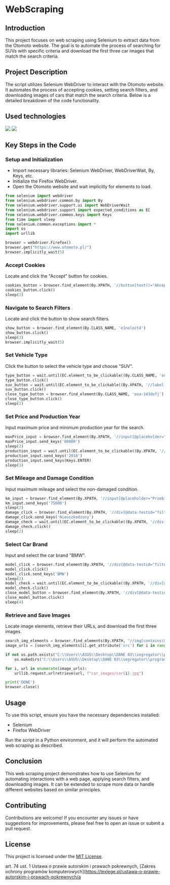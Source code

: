 # WebScraping

## Introduction
This project focuses on web scraping using Selenium to extract data from the Otomoto website. The goal is to automate the process of searching for SUVs with specific criteria and download the first three car images that match the search criteria.

## Project Description
The script utilizes Selenium WebDriver to interact with the Otomoto website. It automates the process of accepting cookies, setting search filters, and downloading images of cars that match the search criteria. Below is a detailed breakdown of the code functionality.

## Used technologies
<img src="https://img.shields.io/badge/Python-FFD43B?style=for-the-badge&logo=python&logoColor=blue" />
<img src="https://img.shields.io/badge/Selenium-43B02A?style=for-the-badge&logo=Selenium&logoColor=white" />




## Key Steps in the Code
### Setup and Initialization
- Import necessary libraries: Selenium WebDriver, WebDriverWait, By, Keys, etc.
- Initialize the Firefox WebDriver.
- Open the Otomoto website and wait implicitly for elements to load.

```python
from selenium import webdriver
from selenium.webdriver.common.by import By
from selenium.webdriver.support.ui import WebDriverWait
from selenium.webdriver.support import expected_conditions as EC
from selenium.webdriver.common.keys import Keys
from time import sleep
from selenium.common.exceptions import *
import os
import urllib

browser = webdriver.Firefox()
browser.get("https://www.otomoto.pl/")
browser.implicitly_wait(5)

```

### Accept Cookies
Locate and click the "Accept" button for cookies.

```python
cookies_button = browser.find_element(By.XPATH, '//button[text()="Akceptuję"]')
cookies_button.click()
sleep(2)

```

### Navigate to Search Filters
Locate and click the button to show search filters.

```python
show_button = browser.find_element(By.CLASS_NAME, 'e1nolozt4')
show_button.click()
sleep(3)
browser.implicitly_wait(5)

```

### Set Vehicle Type
Click the button to select the vehicle type and choose "SUV".

```python
type_button = wait.until(EC.element_to_be_clickable((By.CLASS_NAME, 'ooa-1mk5374')))
type_button.click()
suv_button = wait.until(EC.element_to_be_clickable((By.XPATH, '//label[@data-testid="label"]/p[text()="SUV"]')))
suv_button.click()
close_type_button = browser.find_element(By.CLASS_NAME, 'ooa-143dufj')
close_type_button.click()
sleep(2)

```

### Set Price and Production Year
Input maximum price and minimum production year for the search.

```python
maxPrice_input = browser.find_element(By.XPATH, '//input[@placeholder="Cena do"]')
maxPrice_input.send_keys('80000')
sleep(2)
production_input = wait.until(EC.element_to_be_clickable((By.XPATH, '//input[@placeholder="Rok produkcji od"]')))
production_input.send_keys('2018')
production_input.send_keys(Keys.ENTER)
sleep(3)

```

### Set Mileage and Damage Condition
Input maximum mileage and select the non-damaged condition.

```python
km_input = browser.find_element(By.XPATH, '//input[@placeholder="Przebieg do"]')
km_input.send_keys('75000')
sleep(2)
damage_click = browser.find_element(By.XPATH, '//div[@data-testid="filter_enum_damaged"]/div/div/input[@placeholder="Stan uszkodzeń"]')
damage_click.send_keys('Nieuszkodzony')
damage_check = wait.until(EC.element_to_be_clickable((By.XPATH, '//div[@data-testid="filter_enum_damaged"]/div/ul/li')))
damage_check.click()
sleep(2)

```

### Select Car Brand
Input and select the car brand "BMW".

```python
model_click = browser.find_element(By.XPATH, '//div[@data-testid="filter_enum_make"]/div/div/input[@placeholder="Marka pojazdu"]')
model_click.click()
model_click.send_keys('BMW')
sleep(2)
model_check = wait.until(EC.element_to_be_clickable((By.XPATH, '//div[@data-testid="filter_enum_make"]/div/ul/li')))
model_check.click()
close_model_button = browser.find_element(By.XPATH, '//div[@data-testid="filter_enum_make"]/div/div/span/button[@data-testid="arrow"]')
close_model_button.click()
sleep(4)

```

### Retrieve and Save Images
Locate image elements, retrieve their URLs, and download the first three images.

```python
search_img_elements = browser.find_elements(By.XPATH, "//img[contains(@class, 'ooa-2zzg2s')]")
image_urls = [search_img_elements[i].get_attribute('src') for i in range(min(3, len(search_img_elements)))]

if not os.path.exists("C:\\Users\\ASUS\\Desktop\\DANE 03\\segregator\\programowanie\\pythonProject\\WebScraping\\car_images"):
    os.makedirs("C:\\Users\\ASUS\\Desktop\\DANE 03\\segregator\\programowanie\\pythonProject\\WebScraping\\car_images")

for i, url in enumerate(image_urls):
    urllib.request.urlretrieve(url, f"car_images/car{i}.jpg")

print('DONE')
browser.close()

```

## Usage
To use this script, ensure you have the necessary dependencies installed:
- Selenium
- Firefox WebDriver

Run the script in a Python environment, and it will perform the automated web scraping as described.


## Conclusion
This web scraping project demonstrates how to use Selenium for automating interactions with a web page, applying search filters, and downloading images. It can be extended to scrape more data or handle different websites based on similar principles.

## Contributing

Contributions are welcome! If you encounter any issues or have suggestions for improvements, please feel free to open an issue or submit a pull request.

## License

This project is licensed under the [MIT License](https://www.mit.edu/~amini/LICENSE.md).

art. 74 ust. 1 Ustawa o prawie autorskim i prawach pokrewnych, [Zakres ochrony programów komputerowych](https://lexlege.pl/ustawa-o-prawie-autorskim-i-prawach-pokrewnych/a







